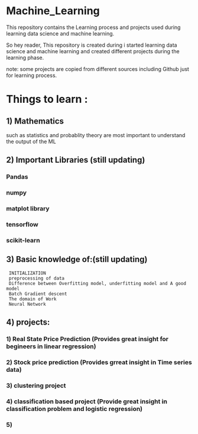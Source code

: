 # Machine_Learning
This repository contains the Learning process and projects used during learning data science
and machine learning.

So hey reader, This repository is created during i started learning data science and
machine learning and created different projects during the learning phase.

note: some projects are copied from different sources including Github just for learning process.

# Things to learn :

## 1) Mathematics 
such as statistics and probablity theory are most important to understand the output of the ML 

## 2) Important Libraries (still updating)
### Pandas
### numpy 
### matplot library
### tensorflow
### scikit-learn


## 3) Basic knowledge of:(still updating)
     INITIALIZATION
     preprocessing of data
     Difference between Overfitting model, underfitting model and A good model
     Batch Gradient descent
     The domain of Work
     Neural Network
     
 ## 4) projects:
   ### 1) Real State Price Prediction (Provides great insight for begineers in linear regression)
   ### 2) Stock price prediction (Provides grreat insight in Time series data) 
   ### 3) clustering project
   ### 4) classification based project (Provide great insight in classification problem and logistic regression)
   ### 5)
  
  
     
     
      
